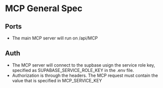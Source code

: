 # MCP General Spec



## Ports
- The main MCP server will run on /api/MCP

## Auth
- The MCP server will connect to the supbase usign the service role key, specified as SUPABASE_SERVICE_ROLE_KEY in the .env file.
- Authorization is through the headers.  The MCP request  must contain the value that is specified in MCP_SERVICE_KEY
